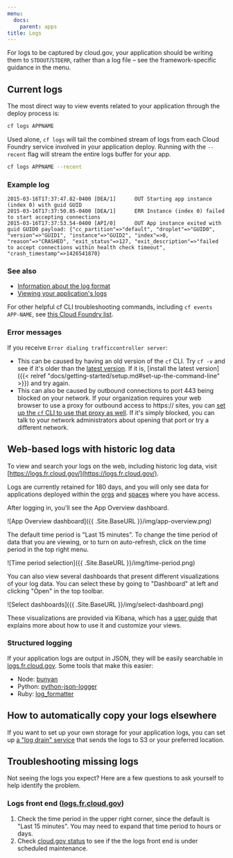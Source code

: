 ```yaml
---
menu:
  docs:
    parent: apps
title: Logs
---
```


For logs to be captured by cloud.gov, your application should be writing them to `STDOUT`/`STDERR`, rather than a log file – see the framework-specific guidance in the menu.

## Current logs

The most direct way to view events related to your application through the deploy process is:

```sh
cf logs APPNAME
```

Used alone, `cf logs` will tail the combined stream of logs from each Cloud Foundry service involved in your application deploy. Running with the `--recent` flag will stream the entire logs buffer for your app.

```sh
cf logs APPNAME --recent
```

### Example log

  	2015-03-16T17:37:47.82-0400 [DEA/1]      OUT Starting app instance (index 0) with guid GUID
  	2015-03-16T17:37:50.85-0400 [DEA/1]      ERR Instance (index 0) failed to start accepting connections
  	2015-03-16T17:37:53.54-0400 [API/0]      OUT App instance exited with guid GUID0 payload: {"cc_partition"=>"default", "droplet"=>"GUID0", "version"=>"GUID1", "instance"=>"GUID2", "index"=>0, "reason"=>"CRASHED", "exit_status"=>127, "exit_description"=>"failed to accept connections within health check timeout", "crash_timestamp"=>1426541870}

### See also

* [Information about the log format](https://docs.cloudfoundry.org/devguide/deploy-apps/streaming-logs.html)
* [Viewing your application's logs](https://docs.cloudfoundry.org/devguide/deploy-apps/streaming-logs.html#view)

For other helpful cf CLI troubleshooting commands, including `cf events APP-NAME`, see [this Cloud Foundry list](https://docs.cloudfoundry.org/devguide/deploy-apps/troubleshoot-app-health.html#cf-commands).

### Error messages

If you receive `Error dialing trafficcontroller server`:

* This can be caused by having an old version of the `cf` CLI. Try `cf -v` and see if it's older than the [latest version](https://github.com/cloudfoundry/cli/releases). If it is, [install the latest version]({{< relref "docs/getting-started/setup.md#set-up-the-command-line" >}}) and try again.
* This can also be caused by outbound connections to port 443 being blocked on your network. If your organization requires your web browser to use a proxy for outbound access to https:// sites, you can [set up the `cf` CLI to use that proxy as well](https://docs.cloudfoundry.org/cf-cli/http-proxy.html). If it's simply blocked, you can talk to your network administrators about opening that port or try a different network.

## Web-based logs with historic log data

To view and search your logs on the web, including historic log data, visit [https://logs.fr.cloud.gov/](https://logs.fr.cloud.gov/).

Logs are currently retained for 180 days, and you will only see data for applications deployed within the [orgs](http://docs.cloudfoundry.org/concepts/roles.html#orgs) and [spaces](http://docs.cloudfoundry.org/concepts/roles.html#spaces) where you have access.

After logging in, you'll see the App Overview dashboard.

![App Overview dashboard]({{ .Site.BaseURL }}/img/app-overview.png)

The default time period is "Last 15 minutes". To change the time period of data that you are viewing, or to turn on auto-refresh, click on the time period in the top right menu.

![Time period selection]({{ .Site.BaseURL }}/img/time-period.png)

You can also view several dashboards that present different visualizations of your log data. You can select these by going to "Dashboard" at left and clicking "Open" in the top toolbar.

![Select dashboards]({{ .Site.BaseURL }}/img/select-dashboard.png)

These visualizations are provided via Kibana, which has a [user guide](https://www.elastic.co/guide/en/kibana/current/index.html) that explains more about how to use it and customize your views.

### Structured logging

If your application logs are output in JSON, they will be easily searchable in [logs.fr.cloud.gov](https://logs.fr.cloud.gov/). Some tools that make this easier:

- Node: [bunyan](https://www.npmjs.com/package/bunyan)
- Python: [python-json-logger](https://github.com/madzak/python-json-logger)
- Ruby: [log_formatter](https://rubygems.org/gems/log_formatter/)

## How to automatically copy your logs elsewhere

If you want to set up your own storage for your application logs, you can set up [a "log drain" service](https://docs.cloudfoundry.org/devguide/services/log-management.html) that sends the logs to S3 or your preferred location.

## Troubleshooting missing logs

Not seeing the logs you expect? Here are a few questions to ask yourself to help identify the problem.

### Logs front end ([logs.fr.cloud.gov](https://logs.fr.cloud.gov))

1. Check the time period in the upper right corner, since the default is "Last 15 minutes". You may need to expand that time period to hours or days.
1. Check [cloud.gov status](https://cloudgov.statuspage.io/) to see if the the logs front end is under scheduled maintenance.
